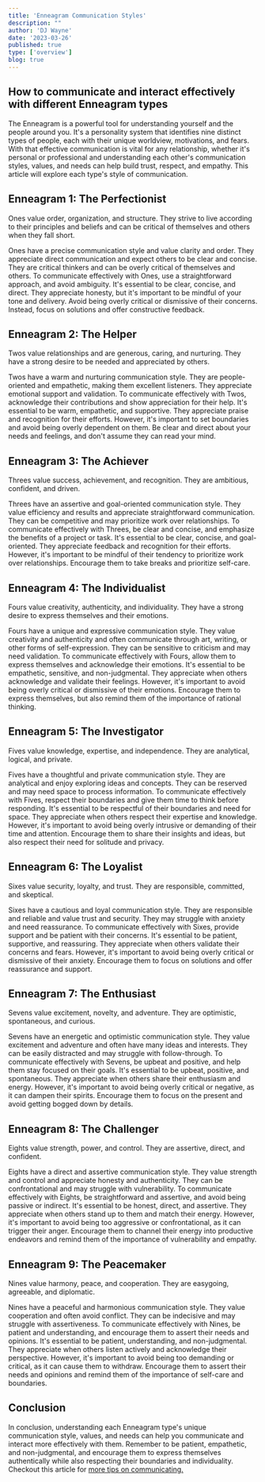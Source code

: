 ```yaml
---
title: 'Enneagram Communication Styles'
description: ""
author: 'DJ Wayne'
date: '2023-03-26'
published: true
type: ['overview']
blog: true
---
```


## How to communicate and interact effectively with different Enneagram types

The Enneagram is a powerful tool for understanding yourself and the people around you. It's a personality system that identifies nine distinct types of people, each with their unique worldview, motivations, and fears. With that effective communication is vital for any relationship, whether it's personal or professional and understanding each other's communication styles, values, and needs can help build trust, respect, and empathy. This article will explore each type's style of communication.

## Enneagram 1: The Perfectionist

Ones value order, organization, and structure. They strive to live according to their principles and beliefs and can be critical of themselves and others when they fall short.

Ones have a precise communication style and value clarity and order. They appreciate direct communication and expect others to be clear and concise. They are critical thinkers and can be overly critical of themselves and others. To communicate effectively with Ones, use a straightforward approach, and avoid ambiguity. It's essential to be clear, concise, and direct. They appreciate honesty, but it's important to be mindful of your tone and delivery. Avoid being overly critical or dismissive of their concerns. Instead, focus on solutions and offer constructive feedback.

## Enneagram 2: The Helper

Twos value relationships and are generous, caring, and nurturing. They have a strong desire to be needed and appreciated by others.

Twos have a warm and nurturing communication style. They are people-oriented and empathetic, making them excellent listeners. They appreciate emotional support and validation. To communicate effectively with Twos, acknowledge their contributions and show appreciation for their help. It's essential to be warm, empathetic, and supportive. They appreciate praise and recognition for their efforts. However, it's important to set boundaries and avoid being overly dependent on them. Be clear and direct about your needs and feelings, and don't assume they can read your mind.

## Enneagram 3: The Achiever

Threes value success, achievement, and recognition. They are ambitious, confident, and driven.

Threes have an assertive and goal-oriented communication style. They value efficiency and results and appreciate straightforward communication. They can be competitive and may prioritize work over relationships. To communicate effectively with Threes, be clear and concise, and emphasize the benefits of a project or task. It's essential to be clear, concise, and goal-oriented. They appreciate feedback and recognition for their efforts. However, it's important to be mindful of their tendency to prioritize work over relationships. Encourage them to take breaks and prioritize self-care.

## Enneagram 4: The Individualist

Fours value creativity, authenticity, and individuality. They have a strong desire to express themselves and their emotions.

Fours have a unique and expressive communication style. They value creativity and authenticity and often communicate through art, writing, or other forms of self-expression. They can be sensitive to criticism and may need validation. To communicate effectively with Fours, allow them to express themselves and acknowledge their emotions. It's essential to be empathetic, sensitive, and non-judgmental. They appreciate when others acknowledge and validate their feelings. However, it's important to avoid being overly critical or dismissive of their emotions. Encourage them to express themselves, but also remind them of the importance of rational thinking.

## Enneagram 5: The Investigator

Fives value knowledge, expertise, and independence. They are analytical, logical, and private.

Fives have a thoughtful and private communication style. They are analytical and enjoy exploring ideas and concepts. They can be reserved and may need space to process information. To communicate effectively with Fives, respect their boundaries and give them time to think before responding. It's essential to be respectful of their boundaries and need for space. They appreciate when others respect their expertise and knowledge. However, it's important to avoid being overly intrusive or demanding of their time and attention. Encourage them to share their insights and ideas, but also respect their need for solitude and privacy.

## Enneagram 6: The Loyalist

Sixes value security, loyalty, and trust. They are responsible, committed, and skeptical.

Sixes have a cautious and loyal communication style. They are responsible and reliable and value trust and security. They may struggle with anxiety and need reassurance. To communicate effectively with Sixes, provide support and be patient with their concerns. It's essential to be patient, supportive, and reassuring. They appreciate when others validate their concerns and fears. However, it's important to avoid being overly critical or dismissive of their anxiety. Encourage them to focus on solutions and offer reassurance and support.

## Enneagram 7: The Enthusiast

Sevens value excitement, novelty, and adventure. They are optimistic, spontaneous, and curious.

Sevens have an energetic and optimistic communication style. They value excitement and adventure and often have many ideas and interests. They can be easily distracted and may struggle with follow-through. To communicate effectively with Sevens, be upbeat and positive, and help them stay focused on their goals. It's essential to be upbeat, positive, and spontaneous. They appreciate when others share their enthusiasm and energy. However, it's important to avoid being overly critical or negative, as it can dampen their spirits. Encourage them to focus on the present and avoid getting bogged down by details.

## Enneagram 8: The Challenger

Eights value strength, power, and control. They are assertive, direct, and confident.

Eights have a direct and assertive communication style. They value strength and control and appreciate honesty and authenticity. They can be confrontational and may struggle with vulnerability. To communicate effectively with Eights, be straightforward and assertive, and avoid being passive or indirect. It's essential to be honest, direct, and assertive. They appreciate when others stand up to them and match their energy. However, it's important to avoid being too aggressive or confrontational, as it can trigger their anger. Encourage them to channel their energy into productive endeavors and remind them of the importance of vulnerability and empathy.

## Enneagram 9: The Peacemaker

Nines value harmony, peace, and cooperation. They are easygoing, agreeable, and diplomatic.

Nines have a peaceful and harmonious communication style. They value cooperation and often avoid conflict. They can be indecisive and may struggle with assertiveness. To communicate effectively with Nines, be patient and understanding, and encourage them to assert their needs and opinions. It's essential to be patient, understanding, and non-judgmental. They appreciate when others listen actively and acknowledge their perspective. However, it's important to avoid being too demanding or critical, as it can cause them to withdraw. Encourage them to assert their needs and opinions and remind them of the importance of self-care and boundaries.

## Conclusion

In conclusion, understanding each Enneagram type's unique communication style, values, and needs can help you communicate and interact more effectively with them. Remember to be patient, empathetic, and non-judgmental, and encourage them to express themselves authentically while also respecting their boundaries and individuality. Checkout this article for <a href="communication-tips" >more tips on communicating.</a>

